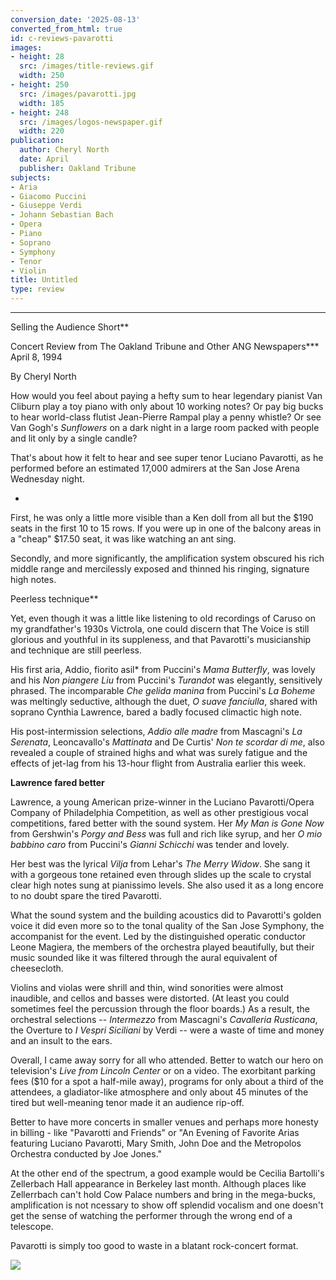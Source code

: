 ```yaml
---
conversion_date: '2025-08-13'
converted_from_html: true
id: c-reviews-pavarotti
images:
- height: 28
  src: /images/title-reviews.gif
  width: 250
- height: 250
  src: /images/pavarotti.jpg
  width: 185
- height: 248
  src: /images/logos-newspaper.gif
  width: 220
publication:
  author: Cheryl North
  date: April
  publisher: Oakland Tribune
subjects:
- Aria
- Giacomo Puccini
- Giuseppe Verdi
- Johann Sebastian Bach
- Opera
- Piano
- Soprano
- Symphony
- Tenor
- Violin
title: Untitled
type: review
---
```


***

Selling the Audience Short**

Concert Review from The Oakland Tribune and Other ANG Newspapers***
April 8, 1994

By Cheryl North

How would you feel about paying a hefty sum to hear legendary pianist Van Cliburn play a toy piano with only about 10 working notes? Or pay big bucks to hear world-class flutist Jean-Pierre Rampal play a penny whistle? Or see Van Gogh's *Sunflowers* on a dark night in a large room packed with people and lit only by a single candle?

That's about how it felt to hear and see super tenor Luciano Pavarotti, as he performed before an estimated 17,000 admirers at the San Jose Arena Wednesday night.

*

First, he was only a little more visible than a Ken doll from all but the $190 seats in the first 10 to 15 rows. If you were up in one of the balcony areas in a "cheap" $17.50 seat, it was like watching an ant sing.

Secondly, and more significantly, the amplification system obscured his rich middle range and mercilessly exposed and thinned his ringing, signature high notes.

Peerless technique**

Yet, even though it was a little like listening to old recordings of Caruso on my grandfather's 1930s Victrola, one could discern that The Voice is still glorious and youthful in its suppleness, and that Pavarotti's musicianship and technique are still peerless.

His first aria, Addio, fiorito asil* from Puccini's *Mama Butterfly*, was lovely and his *Non piangere Liu* from Puccini's *Turandot* was elegantly, sensitively phrased. The incomparable *Che gelida manina* from Puccini's *La Boheme* was meltingly seductive, although the duet, *O suave fanciulla*, shared with soprano Cynthia Lawrence, bared a badly focused climactic high note.

His post-intermission selections, *Addio alle madre* from Mascagni's *La Serenata*, Leoncavallo's *Mattinata* and De Curtis' *Non te scordar di me*, also revealed a couple of strained highs and what was surely fatigue and the effects of jet-lag from his 13-hour flight from Australia earlier this week.

**Lawrence fared better**

Lawrence, a young American prize-winner in the Luciano Pavarotti/Opera Company of Philadelphia Competition, as well as other prestigious vocal competitions, fared better with the sound system. Her *My Man is Gone Now* from Gershwin's *Porgy and Bess* was full and rich like syrup, and her *O mio babbino caro* from Puccini's *Gianni Schicchi* was tender and lovely.

Her best was the lyrical *Vilja* from Lehar's *The Merry Widow*. She sang it with a gorgeous tone retained even through slides up the scale to crystal clear high notes sung at pianissimo levels. She also used it as a long encore to no doubt spare the tired Pavarotti.

What the sound system and the building acoustics did to Pavarotti's golden voice it did even more so to the tonal quality of the San Jose Symphony, the accompanist for the event. Led by the distinguished operatic conductor Leone Magiera, the members of the orchestra played beautifully, but their music sounded like it was filtered through the aural equivalent of cheesecloth.

Violins and violas were shrill and thin, wind sonorities were almost inaudible, and cellos and basses were distorted. (At least you could sometimes feel the percussion through the floor boards.) As a result, the orchestral selections -- *Intermezzo* from Mascagni's *Cavalleria Rusticana*, the Overture to *I Vespri Siciliani* by Verdi -- were a waste of time and money and an insult to the ears.

Overall, I came away sorry for all who attended. Better to watch our hero on television's *Live from Lincoln Center* or on a video. The exorbitant parking fees ($10 for a spot a half-mile away), programs for only about a third of the attendees, a gladiator-like atmosphere and only about 45 minutes of the tired but well-meaning tenor made it an audience rip-off.

Better to have more concerts in smaller venues and perhaps more honesty in billing - like "Pavarotti and Friends" or "An Evening of Favorite Arias featuring Luciano Pavarotti, Mary Smith, John Doe and the Metropolos Orchestra conducted by Joe Jones."

At the other end of the spectrum, a good example would be Cecilia Bartolli's Zellerbach Hall appearance in Berkeley last month. Although places like Zellerrbach can't hold Cow Palace numbers and bring in the mega-bucks, amplification is not ncessary to show off splendid vocalism and one doesn't get the sense of watching the performer through the wrong end of a telescope.

Pavarotti is simply too good to waste in a blatant rock-concert format.

![](/images/logos-newspaper.gif)

